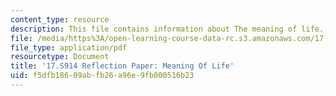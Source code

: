 ```yaml
---
content_type: resource
description: This file contains information about The meaning of life.
file: /media/https%3A/open-learning-course-data-rc.s3.amazonaws.com/17-s914-conversations-you-cant-have-on-campus-race-ethnicity-gender-and-identity-spring-2012/f5dfb18609abfb26a96e9fb000516b23_MIT17_S914S12_life2.pdf
file_type: application/pdf
resourcetype: Document
title: '17.S914 Reflection Paper: Meaning Of Life'
uid: f5dfb186-09ab-fb26-a96e-9fb000516b23
---
```

